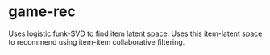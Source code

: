 # game-rec
Uses logistic funk-SVD to find item latent space. Uses this item-latent space to recommend using item-item collaborative filtering.
